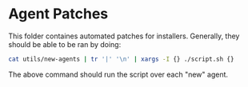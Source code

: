 # Agent Patches

This folder containes automated patches for installers. Generally, they should be able to be ran by doing:
```bash
cat utils/new-agents | tr '|' '\n' | xargs -I {} ./script.sh {}
```

The above command should run the script over each "new" agent.
